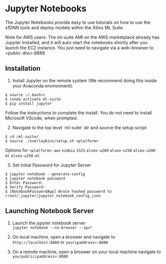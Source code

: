 # Jupyter Notebooks
The Jupyter Notebooks provide easy to use tutorials on how to use the xfDNN tools and deploy models within the Xilinx ML Suite.  

Note for AWS users: The ml-suite AMI on the AWS marketplace already has Jupyter installed, and it will auto-start the notebooks shortly after you launch the EC2 instance. You just need to navigate via a web-browser to \<public-dns\>:8888

## Installation 
1. Install Jupyter on the remote system (We recommend doing this inside your Anaconda environment). 
  ```
  $ source ~/.bashrc
  $ conda activate ml-suite
  $ pip install jupyter`
  ```
  Follow the instructions to complete the install. You do not need to install Microsoft VScode, when prompted. 
  
2. Navigate to the top level `ml-suite' dir and source the setup script
  ```
  $ cd /ml-suite/
  $ source ./overlaybins/setup.sh <platform>
  ```
  Options for `<platform>`: `aws` `nimbix` `1525` `alveo-u200` `alveo-u250` `alveo-u200-ml` `alveo-u250-ml`

3. Set initial Password for Jupyter Server 
  ```
  $ jupyter notebook --generate-config
  $ jupyter notebook password 
  $ Enter Password: 
  $ Verify Password: 
  $ [NotebookPasswordApp] Wrote hashed password to /root/.jupyter/jupyter_notebook_config.json
  ```

## Launching Notebook Server 

1. Launch the jupyter notebook server  
  `jupyter notebook --no-browser --ip=*`
  
2. On local machine, open a broswer and navigate to `http://localhost:8888` or `youripaddress>:8888`

3. On a remote machine, open a broswer on your local machine navigate to `yourpublicipaddress>:8888`
